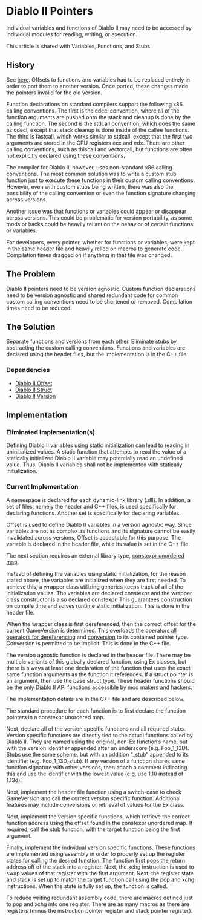 # Diablo II Pointers

Individual variables and functions of Diablo II may need to be accessed by individual modules for reading, writing, or execution.

This article is shared with Variables, Functions, and Stubs.

## History

See [here](../Version). Offsets to functions and variables had to be replaced entirely in order to port them to another version. Once ported, these changes made the pointers invalid for the old version.

Function declarations on standard compilers support the following x86 calling conventions. The first is the cdecl convention, where all of the function arguments are pushed onto the stack and cleanup is done by the calling function. The second is the stdcall convention, which does the same as cdecl, except that stack cleanup is done inside of the callee functions. The third is fastcall, which works similar to stdcall, except that the first two arguments are stored in the CPU registers ecx and edx. There are other calling conventions, such as thiscall and vectorcall, but functions are often not explicitly declared using these conventions.

The compiler for Diablo II, however, uses non-standard x86 calling conventions. The most common solution was to write a custom stub function just to execute these functions in their custom calling conventions. However, even with custom stubs being written, there was also the possibility of the calling convention or even the function signature changing across versions.

Another issue was that functions or variables could appear or disappear across versions. This could be problematic for version portability, as some mods or hacks could be heavily reliant on the behavior of certain functions or variables.

For developers, every pointer, whether for functions or variables, were kept in the same header file and heavily relied on macros to generate code. Compilation times dragged on if anything in that file was changed.

## The Problem

Diablo II pointers need to be version agnostic. Custom function declarations need to be version agnostic and shared redundant code for common custom calling conventions need to be shortened or removed. Compilation times need to be reduced. 

## The Solution

Separate functions and versions from each other. Eliminate stubs by abstracting the custom calling conventions. Functions and variables are declared using the header files, but the implementation is in the C++ file.

### Dependencies

- [Diablo II Offset](../Offset)
- [Diablo II Struct](../Struct)
- [Diablo II Version](../Version)

## Implementation

### Eliminated Implementation(s)

Defining Diablo II variables using static initialization can lead to reading in uninitialized values. A static function that attempts to read the value of a statically initialized Diablo II variable may potentially read an undefined value. Thus, Diablo II variables shall not be implemented with statically initialization.

### Current Implementation

A namespace is declared for each dynamic-link library (.dll). In addition, a set of files, namely the header and C++ files, is used specifically for declaring functions. Another set is specifically for declaring variables.

Offset is used to define Diablo II variables in a version agnostic way. Since variables are not as complex as functions and its signature cannot be easily invalidated across versions, Offset is acceptable for this purpose. The variable is declared in the header file, while its value is set in the C++ file.

The next section requires an external library type, [constexpr unordered map](https://github.com/benjibc/constexpr_hash_map).

Instead of defining the variables using static initialization, for the reason stated above, the variables are initialized when they are first needed. To achieve this, a wrapper class utilizing generics keeps track of all of the initialization values. The variables are declared constexpr and the wrapper class constructor is also declared constexpr. This guarantees construction on compile time and solves runtime static initialization. This is done in the header file.

When the wrapper class is first dereferenced, then the correct offset for the current GameVersion is determined. This overloads the operators [all operators for dereferencing](http://en.cppreference.com/w/cpp/language/operator_member_access) and [conversion](http://en.cppreference.com/w/cpp/language/cast_operator) to its contained pointer type. Conversion is permitted to be implicit. This is done in the C++ file.

The version agnostic function is declared in the header file. There may be multiple variants of this globally declared function, using Ex classes, but there is always at least one declaration of the function that uses the exact same function arguments as the function it references. If a struct pointer is an argument, then use the base struct type. These header functions should be the only Diablo II API functions accessible by mod makers and hackers.

The implementation details are in the C++ file and are described below.

The standard procedure for each function is to first declare the function pointers in a constexpr unordered map.

Next, declare all of the version specific functions and all required stubs. Version specific functions are directly tied to the actual functions called by Diablo II. They are named using the original, non-Ex function’s name, but with the version identifier appended after an underscore (e.g. Foo_1_13D). Stubs use the same scheme, but with an addition “_stub” appended to its identifier (e.g. Foo_1_13D_stub). If any version of a function shares same function signature with other versions, then attach a comment indicating this and use the identifier with the lowest value (e.g. use 1.10 instead of 1.13d).

Next, implement the header file function using a switch-case to check GameVersion and call the correct version specific function. Additional features may include conversions or retrieval of values for the Ex class.

Next, implement the version specific functions, which retrieve the correct function address using the offset found in the constexpr unordered map. If required, call the stub function, with the target function being the first argument.

Finally, implement the individual version specific functions. These functions are implemented using assembly in order to properly set up the register states for calling the desired function. The function first pops the return address off of the stack into a register. Next, the xchg instruction is used to swap values of that register with the first argument. Next, the register state and stack is set up to match the target function call using the pop and xchg instructions. When the state is fully set up, the function is called.

To reduce writing redundant assembly code, there are macros defined just to pop and xchg into one register. There are as many macros as there are registers (minus the instruction pointer register and stack pointer register).
